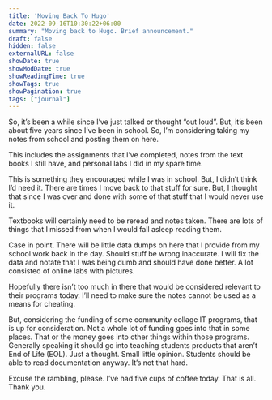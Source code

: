 ```yaml
---
title: 'Moving Back To Hugo'
date: 2022-09-16T10:30:22+06:00
summary: "Moving back to Hugo. Brief announcement."
draft: false
hidden: false
externalURL: false
showDate: true
showModDate: true
showReadingTime: true
showTags: true
showPagination: true
tags: ["journal"]
---
```


So, it’s been a while since I’ve just talked or thought “out loud”. But, it’s 
been about five years since I’ve been in school. So, I’m considering taking my 
notes from school and posting them on here.

This includes the assignments that I’ve completed, notes from the text books I 
still have, and personal labs I did in my spare time.

This is something they encouraged while I was in school. But, I didn’t think 
I’d need it. There are times I move back to that stuff for sure. But, I thought 
that since I was over and done with some of that stuff that I would never use 
it.

Textbooks will certainly need to be reread and notes taken. There are lots of 
things that I missed from when I would fall asleep reading them.

Case in point. There will be little data dumps on here that I provide from my 
school work back in the day. Should stuff be wrong inaccurate. I will fix the 
data and notate that I was being dumb and should have done better. A lot 
consisted of online labs with pictures.

Hopefully there isn’t too much in there that would be considered relevant to 
their programs today. I’ll need to make sure the notes cannot be used as a 
means for cheating.

But, considering the funding of some community collage IT programs, that is up 
for consideration. Not a whole lot of funding goes into that in some places. 
That or the money goes into other things within those programs. Generally 
speaking it should go into teaching students products that aren’t End of Life 
(EOL). Just a thought. Small little opinion. Students should be able to read 
documentation anyway. It’s not that hard.

Excuse the rambling, please. I’ve had five cups of coffee today. That is all. 
Thank you.
